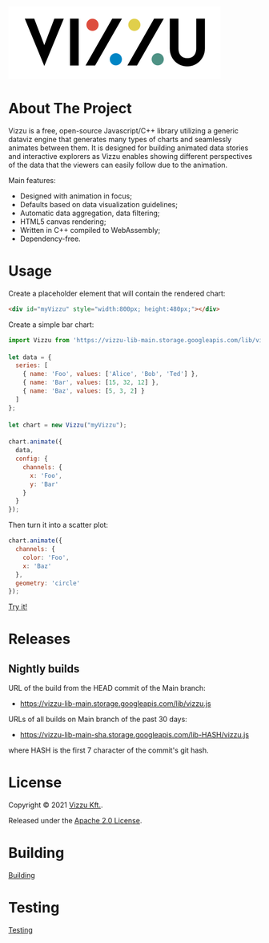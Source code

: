 ![Vizzu](/docs/images/logo-bg-white.svg)

# About The Project

Vizzu is a free, open-source Javascript/C++ library utilizing a generic dataviz engine 
that generates many types of charts and seamlessly animates between them. 
It is designed for building animated data stories and interactive explorers 
as Vizzu enables showing different perspectives of the data that the viewers can 
easily follow due to the animation.

Main features:
- Designed with animation in focus; 
- Defaults based on data visualization guidelines;
- Automatic data aggregation, data filtering;
- HTML5 canvas rendering;
- Written in C++ compiled to WebAssembly;
- Dependency-free.

# Usage

Create a placeholder element that will contain the rendered chart:

```html
<div id="myVizzu" style="width:800px; height:480px;"></div>
```

Create a simple bar chart:

```javascript
import Vizzu from 'https://vizzu-lib-main.storage.googleapis.com/lib/vizzu.js';

let data = {
  series: [
    { name: 'Foo', values: ['Alice', 'Bob', 'Ted'] },
    { name: 'Bar', values: [15, 32, 12] },
    { name: 'Baz', values: [5, 3, 2] }
  ]
};

let chart = new Vizzu("myVizzu");

chart.animate({
  data,
  config: {
    channels: {
      x: 'Foo',
      y: 'Bar'
    }
  }
});
```

Then turn it into a scatter plot:

```javascript
chart.animate({
  channels: {
    color: 'Foo', 
    x: 'Baz'
  },
  geometry: 'circle'
});
```
[Try it!](https://jsfiddle.net/VizzuHQ/dk7b86vc/9/)

# Releases

## Nightly builds 

URL of the build from the HEAD commit of the Main branch:

* https://vizzu-lib-main.storage.googleapis.com/lib/vizzu.js

URLs of all builds on Main branch of the past 30 days:

* https://vizzu-lib-main-sha.storage.googleapis.com/lib-HASH/vizzu.js

where HASH is the first 7 character of the commit's git hash.

# License

Copyright © 2021 [Vizzu Kft.](https://vizzuhq.com).

Released under the [Apache 2.0 License](LICENSE).

# Building 

[Building](project/build.md)

# Testing

[Testing](test/test.md)
